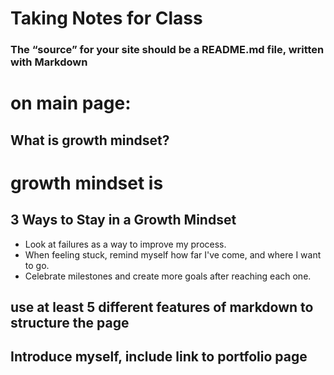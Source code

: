 # Taking Notes for Class
### The “source” for your site should be a README.md file, written with Markdown

# on main page: 
## What is growth mindset?
#

# growth mindset is   #
## 3 Ways to Stay in a Growth Mindset
+ Look at failures as a way to improve my process.
+ When feeling stuck, remind myself how far I've come, and where I want to go.
+ Celebrate milestones and create more goals after reaching each one.

## use at least 5 different features of markdown to structure the page
## Introduce myself, include link to portfolio page
